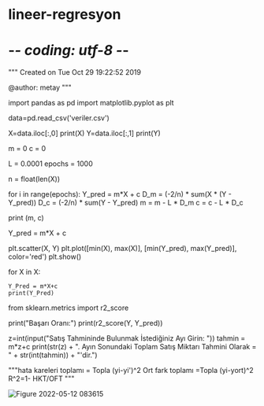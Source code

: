 # lineer-regresyon

# -*- coding: utf-8 -*-
"""
Created on Tue Oct 29 19:22:52 2019

@author: metay
"""

import pandas as pd
import matplotlib.pyplot as plt

data=pd.read_csv('veriler.csv')


X=data.iloc[:,0]
print(X)
Y=data.iloc[:,1]
print(Y)

m = 0
c = 0

L = 0.0001
epochs = 1000

n = float(len(X))


for i in range(epochs):
    Y_pred = m*X + c
    D_m = (-2/n) * sum(X * (Y - Y_pred))
    D_c = (-2/n) * sum(Y - Y_pred)
    m = m - L * D_m
    c = c - L * D_c


print (m, c)

Y_pred = m*X + c

plt.scatter(X, Y)
plt.plot([min(X), max(X)], [min(Y_pred), max(Y_pred)], color='red')
plt.show()


for X in X:

    Y_Pred = m*X+c
    print(Y_Pred)


from sklearn.metrics import r2_score

print("Başarı Oranı:")
print(r2_score(Y, Y_pred))

z=int(input("Satış Tahmininde Bulunmak İstediğiniz Ayı Girin: "))
tahmin = m*z+c
print(str(z) + ". Ayın Sonundaki Toplam Satış Miktarı Tahmini Olarak = " + str(int(tahmin)) + "'dir.")

"""hata kareleri toplamı = Topla (yi-yi')^2
Ort fark toplamı =Topla (yi-yort)^2
R^2=1- HKT/OFT """

![Figure 2022-05-12 083615](https://user-images.githubusercontent.com/99281922/167999207-ef2fab96-bd95-4da8-8020-f0105341ef0f.png)

